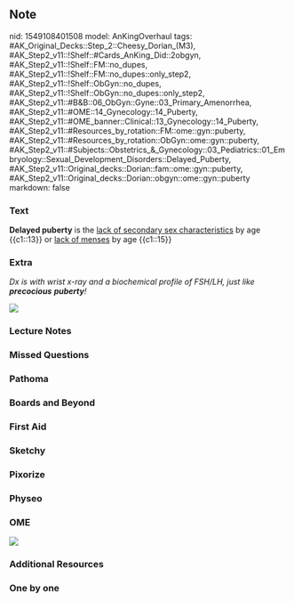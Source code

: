 ## Note
nid: 1549108401508
model: AnKingOverhaul
tags: #AK_Original_Decks::Step_2::Cheesy_Dorian_(M3), #AK_Step2_v11::!Shelf::#Cards_AnKing_Did::2obgyn, #AK_Step2_v11::!Shelf::FM::no_dupes, #AK_Step2_v11::!Shelf::FM::no_dupes::only_step2, #AK_Step2_v11::!Shelf::ObGyn::no_dupes, #AK_Step2_v11::!Shelf::ObGyn::no_dupes::only_step2, #AK_Step2_v11::#B&B::06_ObGyn::Gyne::03_Primary_Amenorrhea, #AK_Step2_v11::#OME::14_Gynecology::14_Puberty, #AK_Step2_v11::#OME_banner::Clinical::13_Gynecology::14_Puberty, #AK_Step2_v11::#Resources_by_rotation::FM::ome::gyn::puberty, #AK_Step2_v11::#Resources_by_rotation::ObGyn::ome::gyn::puberty, #AK_Step2_v11::#Subjects::Obstetrics_&_Gynecology::03_Pediatrics::01_Embryology::Sexual_Development_Disorders::Delayed_Puberty, #AK_Step2_v11::Original_decks::Dorian::fam::ome::gyn::puberty, #AK_Step2_v11::Original_decks::Dorian::obgyn::ome::gyn::puberty
markdown: false

### Text
<b>Delayed puberty</b> is the <u>lack of secondary sex
characteristics</u> by age {{c1::13}} or <u>lack of menses</u> by
age {{c1::15}}

### Extra
<i>Dx is with wrist x-ray and a biochemical profile of FSH/LH, just
like <b>precocious</b> <b>puberty</b>!</i>
<div>
  <i><img src="paste-39625368273560.jpg"></i>
</div>

### Lecture Notes


### Missed Questions


### Pathoma


### Boards and Beyond


### First Aid


### Sketchy


### Pixorize


### Physeo


### OME
<div class="ome-widget">
  <a href=
  "https://onlinemeded.org/spa/gynecology/puberty/acquire?ref=anki">
  <img src="_OME_AnkiFlashcards_Lesson_3.png"></a>
</div>

### Additional Resources


### One by one

